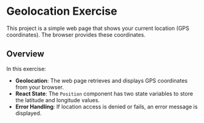 # Geolocation Exercise

This project is a simple web page that shows your current location (GPS coordinates). The browser provides these coordinates.

## Overview

In this exercise:
- **Geolocation**: The web page retrieves and displays GPS coordinates from your browser.
- **React State**: The `Position` component has two state variables to store the latitude and longitude values.
- **Error Handling**: If location access is denied or fails, an error message is displayed.